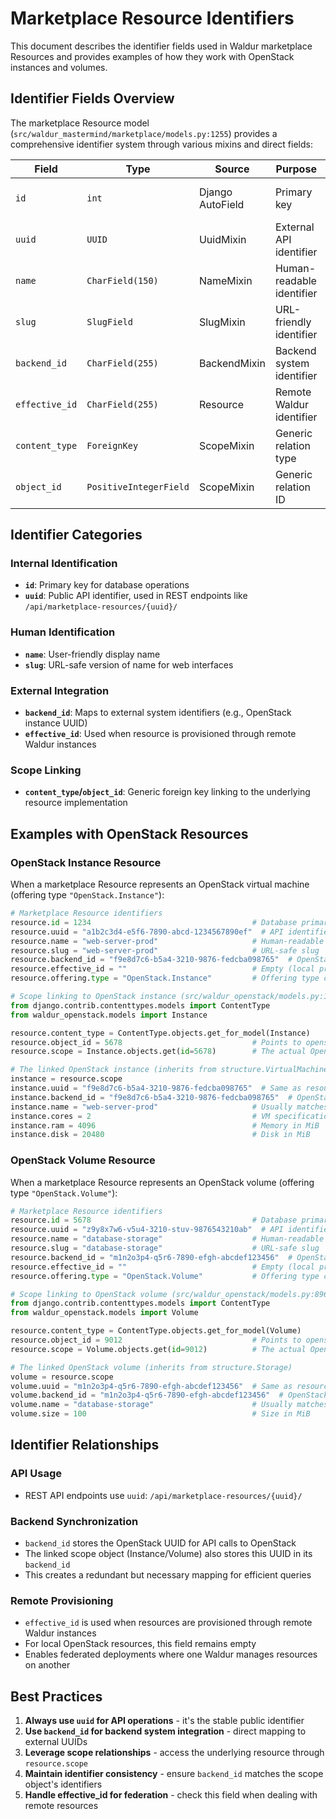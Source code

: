 # Marketplace Resource Identifiers

This document describes the identifier fields used in Waldur marketplace Resources and provides examples of how they work with OpenStack instances and volumes.

## Identifier Fields Overview

The marketplace Resource model (`src/waldur_mastermind/marketplace/models.py:1255`) provides a comprehensive identifier system through various mixins and direct fields:

| Field | Type | Source | Purpose | Uniqueness | Notes |
|-------|------|--------|---------|------------|--------|
| `id` | `int` | Django AutoField | Primary key | Globally unique | Auto-incremented database ID |
| `uuid` | `UUID` | UuidMixin | External API identifier | Globally unique | Used in REST API endpoints |
| `name` | `CharField(150)` | NameMixin | Human-readable identifier | Per scope | Display name with validation |
| `slug` | `SlugField` | SlugMixin | URL-friendly identifier | Per scope | Auto-generated from name |
| `backend_id` | `CharField(255)` | BackendMixin | Backend system identifier | Per backend | External system mapping |
| `effective_id` | `CharField(255)` | Resource | Remote Waldur identifier | Per remote system | Used for remote provisioning |
| `content_type` | `ForeignKey` | ScopeMixin | Generic relation type | N/A | Part of generic foreign key |
| `object_id` | `PositiveIntegerField` | ScopeMixin | Generic relation ID | N/A | Part of generic foreign key |

## Identifier Categories

### Internal Identification

- **`id`**: Primary key for database operations
- **`uuid`**: Public API identifier, used in REST endpoints like `/api/marketplace-resources/{uuid}/`

### Human Identification

- **`name`**: User-friendly display name
- **`slug`**: URL-safe version of name for web interfaces

### External Integration

- **`backend_id`**: Maps to external system identifiers (e.g., OpenStack instance UUID)
- **`effective_id`**: Used when resource is provisioned through remote Waldur instances

### Scope Linking

- **`content_type`/`object_id`**: Generic foreign key linking to the underlying resource implementation

## Examples with OpenStack Resources

### OpenStack Instance Resource

When a marketplace Resource represents an OpenStack virtual machine (offering type `"OpenStack.Instance"`):

```python
# Marketplace Resource identifiers
resource.id = 1234                                    # Database primary key
resource.uuid = "a1b2c3d4-e5f6-7890-abcd-1234567890ef"  # API identifier
resource.name = "web-server-prod"                     # Human-readable name
resource.slug = "web-server-prod"                     # URL-safe slug
resource.backend_id = "f9e8d7c6-b5a4-3210-9876-fedcba098765"  # OpenStack instance UUID
resource.effective_id = ""                            # Empty (local provisioning)
resource.offering.type = "OpenStack.Instance"         # Offering type constant

# Scope linking to OpenStack instance (src/waldur_openstack/models.py:1149)
from django.contrib.contenttypes.models import ContentType
from waldur_openstack.models import Instance

resource.content_type = ContentType.objects.get_for_model(Instance)
resource.object_id = 5678                             # Points to openstack.Instance.id
resource.scope = Instance.objects.get(id=5678)        # The actual OpenStack instance

# The linked OpenStack instance (inherits from structure.VirtualMachine)
instance = resource.scope
instance.uuid = "f9e8d7c6-b5a4-3210-9876-fedcba098765"  # Same as resource.backend_id
instance.backend_id = "f9e8d7c6-b5a4-3210-9876-fedcba098765"  # OpenStack UUID
instance.name = "web-server-prod"                     # Usually matches resource.name
instance.cores = 2                                    # VM specifications
instance.ram = 4096                                   # Memory in MiB
instance.disk = 20480                                 # Disk in MiB
```

### OpenStack Volume Resource

When a marketplace Resource represents an OpenStack volume (offering type `"OpenStack.Volume"`):

```python
# Marketplace Resource identifiers
resource.id = 5678                                    # Database primary key
resource.uuid = "z9y8x7w6-v5u4-3210-stuv-9876543210ab"  # API identifier
resource.name = "database-storage"                    # Human-readable name
resource.slug = "database-storage"                    # URL-safe slug
resource.backend_id = "m1n2o3p4-q5r6-7890-efgh-abcdef123456"  # OpenStack volume UUID
resource.effective_id = ""                            # Empty (local provisioning)
resource.offering.type = "OpenStack.Volume"           # Offering type constant

# Scope linking to OpenStack volume (src/waldur_openstack/models.py:896)
from django.contrib.contenttypes.models import ContentType
from waldur_openstack.models import Volume

resource.content_type = ContentType.objects.get_for_model(Volume)
resource.object_id = 9012                             # Points to openstack.Volume.id
resource.scope = Volume.objects.get(id=9012)          # The actual OpenStack volume

# The linked OpenStack volume (inherits from structure.Storage)
volume = resource.scope
volume.uuid = "m1n2o3p4-q5r6-7890-efgh-abcdef123456"  # Same as resource.backend_id
volume.backend_id = "m1n2o3p4-q5r6-7890-efgh-abcdef123456"  # OpenStack UUID
volume.name = "database-storage"                      # Usually matches resource.name
volume.size = 100                                     # Size in MiB
```

## Identifier Relationships

### API Usage

- REST API endpoints use `uuid`: `/api/marketplace-resources/{uuid}/`

### Backend Synchronization

- `backend_id` stores the OpenStack UUID for API calls to OpenStack
- The linked scope object (Instance/Volume) also stores this UUID in its `backend_id`
- This creates a redundant but necessary mapping for efficient queries

### Remote Provisioning

- `effective_id` is used when resources are provisioned through remote Waldur instances
- For local OpenStack resources, this field remains empty
- Enables federated deployments where one Waldur manages resources on another

## Best Practices

1. **Always use `uuid` for API operations** - it's the stable public identifier
2. **Use `backend_id` for backend system integration** - direct mapping to external UUIDs
3. **Leverage scope relationships** - access the underlying resource through `resource.scope`
4. **Maintain identifier consistency** - ensure `backend_id` matches the scope object's identifiers
5. **Handle effective_id for federation** - check this field when dealing with remote resources
